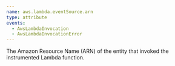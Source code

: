 ```yaml
---
name: aws.lambda.eventSource.arn
type: attribute
events:
  - AwsLambdaInvocation
  - AwsLambdaInvocationError
---
```


The Amazon Resource Name (ARN) of the entity that invoked the instrumented Lambda function.